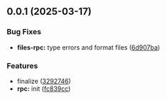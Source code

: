 ## 0.0.1 (2025-03-17)

### Bug Fixes

- **files-rpc:** type errors and format files ([6d907ba](https://github.com/atls/services/commit/6d907ba87b02fb0fbf08fe04ed0b903ee744038e))

### Features

- finalize ([3292746](https://github.com/atls/services/commit/32927464bf761fdc1f7cbc61b106def6fc18a542))
- **rpc:** init ([fc839cc](https://github.com/atls/services/commit/fc839cc7635215d76153efb53ba747936cffbd4f))
